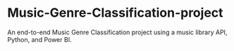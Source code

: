 # Music-Genre-Classification-project
An end-to-end Music Genre Classification project using a music library API, Python, and Power BI.
